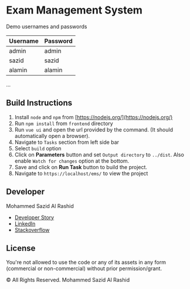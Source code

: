 # Exam Management System

Demo usernames and passwords

| Username | Password |
|----------|----------|
| admin    | admin    |
| sazid    | sazid    |
| alamin   | alamin   |

...

## Build Instructions

1. Install `node` and `npm` from [https://nodejs.org/](https://nodejs.org/)
2. Run `npm install` from `frontend` directory
3. Run `vue ui` and open the url provided by the command. (It
    should automatically open a browser).
4. Navigate to `Tasks` section from left side bar
5. Select `build` option
6. Click on **Parameters** button and set `Output directory` to `../dist`.
    Also enable `Watch for changes` option at the bottom.
7. Save and click on **Run Task** button to build the project.
8. Navigate to `https://localhost/ems/` to view the project

## Developer

Mohammed Sazid Al Rashid

* [Developer Story](https://stackoverflow.com/story/sazid4199)
* [LinkedIn](https://linkedin.com/in/sazidz)
* [Stackoverflow](https://stackoverflow.com/users/1941132/sazid)

## License

You're not allowed to use the code or any of its assets in any form
(commercial or non-commercial) without prior permission/grant.

&copy; All Rights Reserved. Mohammed Sazid Al Rashid
